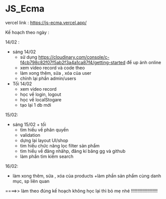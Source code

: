 # JS_Ecma
vercel link : https://js-ecma.vercel.app/


Kế hoạch theo ngày :

14/02 :
  - sáng 14/02
    + sử dụng https://cloudinary.com/console/c-f4cb798c82f07f5ab2f3a4a1ca87f4/getting-started để up ảnh online
    + xem video record và code theo 
    + làm xong thêm, sửa , xóa của user
    + chỉnh lại phần admin/users
  - Tối 14/02
    + xem video record
    + học về login, logout 
    + học về localStogare
    + tạo lại 1 db mới 


15/02:
  - sáng 15/02 + tối
     + tìm hiểu về phân quyền 
     + validation 
     + dựng lại layout UI/shop 
     + tìm hiểu chức năng lọc filter sản phẩm 
     + tìm hiểu về đăng nhâhp, đăng kí băng gg và github
     + làm phần tìm kiếm search 
     
16/02:
+ làm xong thêm, sửa , xóa của products
+làm phần sản phẩm cùng danh mục, sp liên quan


====>> làm theo đúng kế hoạch không học lại thì bỏ mẹ nhé !!!!!!!!!!!!!!!!!!!!!
